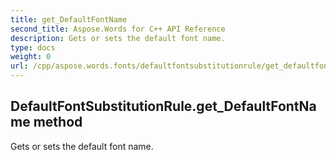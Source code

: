 ```yaml
---
title: get_DefaultFontName
second_title: Aspose.Words for C++ API Reference
description: Gets or sets the default font name. 
type: docs
weight: 0
url: /cpp/aspose.words.fonts/defaultfontsubstitutionrule/get_defaultfontname/
---
```

## DefaultFontSubstitutionRule.get_DefaultFontName method


Gets or sets the default font name. 

